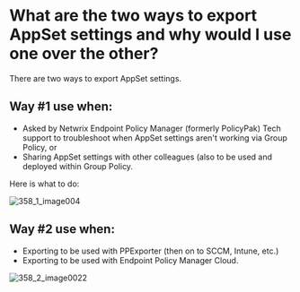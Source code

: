 # What are the two ways to export AppSet settings and why would I use one over the other?

There are two ways to export AppSet settings.

## Way #1 use when:

- Asked by Netwrix Endpoint Policy Manager (formerly PolicyPak) Tech support to troubleshoot when
  AppSet settings aren't working via Group Policy, or
- Sharing AppSet settings with other colleagues (also to be used and deployed within Group Policy.

Here is what to do:

![358_1_image004](/img/product_docs/endpointpolicymanager/endpointpolicymanager/troubleshooting/128_4_image002.webp)

## Way #2 use when:

- Exporting to be used with PPExporter (then on to SCCM, Intune, etc.)
- Exporting to be used with Endpoint Policy Manager Cloud.

![358_2_image0022](/img/product_docs/endpointpolicymanager/endpointpolicymanager/troubleshooting/applicationsettings/export/358_2_image0022.webp)
